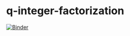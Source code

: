 # q-integer-factorization

[![Binder](https://mybinder.org/badge_logo.svg)](https://mybinder.org/v2/gh/jangsookim/q-integer-factorization/master?filepath=Factorization%20into%20q-integers.ipynb)
